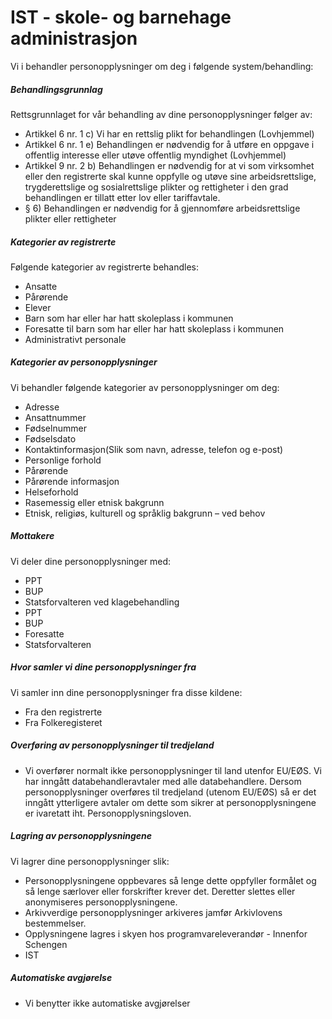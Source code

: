 # IST - skole- og barnehage administrasjon


  

Vi i behandler personopplysninger om deg i følgende system/behandling:

  

##### Behandlingsgrunnlag

Rettsgrunnlaget for vår behandling av dine personopplysninger følger av:

*   Artikkel 6 nr. 1 c) Vi har en rettslig plikt for behandlingen (Lovhjemmel)
*   Artikkel 6 nr. 1 e) Behandlingen er nødvendig for å utføre en oppgave i offentlig interesse eller utøve offentlig myndighet (Lovhjemmel)
*   Artikkel 9 nr. 2 b) Behandlingen er nødvendig for at vi som virksomhet eller den registrerte skal kunne oppfylle og utøve sine arbeidsrettslige, trygderettslige og sosialrettslige plikter og rettigheter i den grad behandlingen er tillatt etter lov eller tariffavtale.
*   § 6) Behandlingen er nødvendig for å gjennomføre arbeidsrettslige plikter eller rettigheter

##### Kategorier av registrerte

Følgende kategorier av registrerte behandles:

*   Ansatte
*   Pårørende
*   Elever
*   Barn som har eller har hatt skoleplass i kommunen
*   Foresatte til barn som har eller har hatt skoleplass i kommunen
*   Administrativt personale

##### Kategorier av personopplysninger

Vi behandler følgende kategorier av personopplysninger om deg:

*   Adresse
*   Ansattnummer
*   Fødselnummer
*   Fødselsdato
*   Kontaktinformasjon(Slik som navn, adresse, telefon og e-post)
*   Personlige forhold
*   Pårørende
*   Pårørende informasjon
*   Helseforhold
*   Rasemessig eller etnisk bakgrunn
*   Etnisk, religiøs, kulturell og språklig bakgrunn – ved behov

##### Mottakere

Vi deler dine personopplysninger med:

*   PPT
*   BUP
*   Statsforvalteren ved klagebehandling
*   PPT
*   BUP
*   Foresatte
*   Statsforvalteren

##### Hvor samler vi dine personopplysninger fra

Vi samler inn dine personopplysninger fra disse kildene:

*   Fra den registrerte
*   Fra Folkeregisteret

##### Overføring av personopplysninger til tredjeland

*   Vi overfører normalt ikke personopplysninger til land utenfor EU/EØS. Vi har inngått databehandleravtaler med alle databehandlere. Dersom personopplysninger overføres til tredjeland (utenom EU/EØS) så er det inngått ytterligere avtaler om dette som sikrer at personopplysningene er ivaretatt iht. Personopplysningsloven.

##### Lagring av personopplysningene

Vi lagrer dine personopplysninger slik:

*   Personopplysningene oppbevares så lenge dette oppfyller formålet og så lenge særlover eller forskrifter krever det. Deretter slettes eller anonymiseres personopplysningene.
*   Arkivverdige personopplysninger arkiveres jamfør Arkivlovens bestemmelser.
*   Opplysningene lagres i skyen hos programvareleverandør - Innenfor Schengen
*   IST

##### Automatiske avgjørelse

*   Vi benytter ikke automatiske avgjørelser